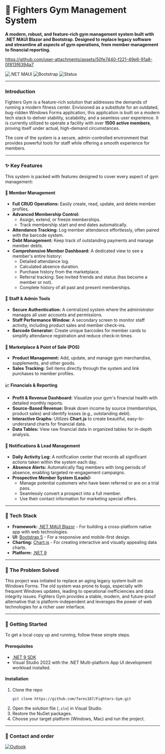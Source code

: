 # 💪 Fighters Gym Management System

**A modern, robust, and feature-rich gym management system built with .NET MAUI Blazor and Bootstrap. Designed to replace legacy software and streamline all aspects of gym operations, from member management to financial reporting.**

https://github.com/user-attachments/assets/50fe7440-f221-49e6-91a8-0f813f6394a7

![.NET MAUI](https://img.shields.io/badge/.NET%20MAUI-8.0-purple.svg)
![Bootstrap](https://img.shields.io/badge/Bootstrap-5.3-blueviolet.svg)
![Status](https://img.shields.io/badge/status-active-success.svg)

---

### Introduction

Fighters Gym is a feature-rich solution that addresses the demands of running a modern fitness center. Envisioned as a substitute for an outdated, bug-ridden Windows Forms application, this application is built on a modern tech stack to deliver stability, scalability, and a seamless user experience. It is currently utilized to operate a facility with over **1500 active members**, proving itself under actual, high-demand circumstances.

The core of the system is a secure, admin-controlled environment that provides powerful tools for staff while offering a smooth experience for members.

---

### ✨ Key Features

This system is packed with features designed to cover every aspect of gym management:

#### 👤 **Member Management**
* **Full CRUD Operations:** Easily create, read, update, and delete member profiles.
* **Advanced Membership Control:**
    * Assign, extend, or freeze memberships.
    * Track membership start and end dates automatically.
* **Attendance Tracking:** Log member attendance effortlessly, often paired with the barcode system.
* **Debt Management:** Keep track of outstanding payments and manage member debts.
* **Comprehensive Member Dashboard:** A dedicated view to see a member's entire history:
    * Detailed attendance log.
    * Calculated absence duration.
    * Purchase history from the marketplace.
    * Referral tracking: See invited friends and status (has become a member or not).
    * Complete history of all past and present memberships.

#### 🤵 **Staff & Admin Tools**
* **Secure Authentication:** A centralized system where the administrator manages all user accounts and permissions.
* **Staff Performance Window:** A secondary screen to monitor staff activity, including product sales and member check-ins.
* **Barcode Generator:** Create unique barcodes for member cards to simplify attendance registration and reduce check-in times.

#### 🛒 **Marketplace & Point of Sale (POS)**
* **Product Management:** Add, update, and manage gym merchandise, supplements, and other goods.
* **Sales Tracking:** Sell items directly through the system and link purchases to member profiles.

#### 📈 **Financials & Reporting**
* **Profit & Revenue Dashboard:** Visualize your gym's financial health with detailed monthly reports.
* **Source-Based Revenue:** Break down income by source (memberships, product sales) and identify losses (e.g., outstanding debt).
* **Interactive Graphs:** Utilizes **Chart.js** to create beautiful, easy-to-understand charts for financial data.
* **Data Tables:** View raw financial data in organized tables for in-depth analysis.

#### 🔔 **Notifications & Lead Management**
* **Daily Activity Log:** A notification center that records all significant actions taken within the system each day.
* **Absence Alerts:** Automatically flag members with long periods of absence, enabling targeted re-engagement campaigns.
* **Prospective Member System (Leads):**
    * Manage potential customers who have been referred or are on a trial pass.
    * Seamlessly convert a prospect into a full member.
    * Use their contact information for marketing special offers.

---

### 🚀 Tech Stack

* **Framework:** [.NET MAUI Blazor](https://dotnet.microsoft.com/en-us/apps/maui) - For building a cross-platform native app with web technologies.
* **UI:** [Bootstrap 5](https://getbootstrap.com/) - For a responsive and mobile-first design.
* **Charting:** [Chart.js](https://www.chartjs.org/) - For creating interactive and visually appealing data charts.
* **Platform:** [.NET 9](https://dotnet.microsoft.com/en-us/download/dotnet/9.0)

---

### 🎯 The Problem Solved

This project was initiated to replace an aging legacy system built on Windows Forms. The old system was prone to bugs, especially with frequent Windows updates, leading to operational inefficiencies and data integrity issues. Fighters Gym provides a stable, modern, and future-proof alternative that is platform-independent and leverages the power of web technologies for a richer user interface.

---

### 🔧 Getting Started

To get a local copy up and running, follow these simple steps.

#### Prerequisites

* [.NET 9 SDK](https://dotnet.microsoft.com/en-us/download/dotnet/9.0)
* Visual Studio 2022 with the .NET Multi-platform App UI development workload installed.

#### Installation

1.  Clone the repo
    ```sh
    git clone https://github.com/fares187/Fighters-Gym.git
    ```
2.  Open the solution file (`.sln`) in Visual Studio.
3.  Restore the NuGet packages.
4.  Choose your target platform (Windows, Mac) and run the project.

---

### 📧 Contact and order

[![Outlook](https://img.shields.io/badge/Microsoft_Outlook-0078D4?style=for-the-badge&logo=microsoft-outlook&logoColor=white)](https://faresabualfotouh76@outlook.com)

